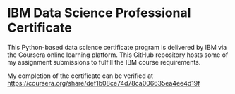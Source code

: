 # IBM Data Science Professional Certificate

This Python-based data science certificate program is delivered by IBM via the Coursera online learning platform.
This GitHub repository hosts some of my assignment submissions to fulfill the IBM course requirements.

My completion of the certificate can be verified at https://coursera.org/share/def1b08ce74d78ca006635ea4ee4d19f
